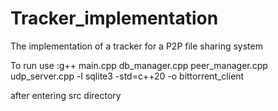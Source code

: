 # Tracker_implementation
The implementation of a tracker for a P2P file sharing system

To run use :g++ main.cpp db_manager.cpp peer_manager.cpp udp_server.cpp -l sqlite3 -std=c++20 -o bittorrent_client

after entering src directory
